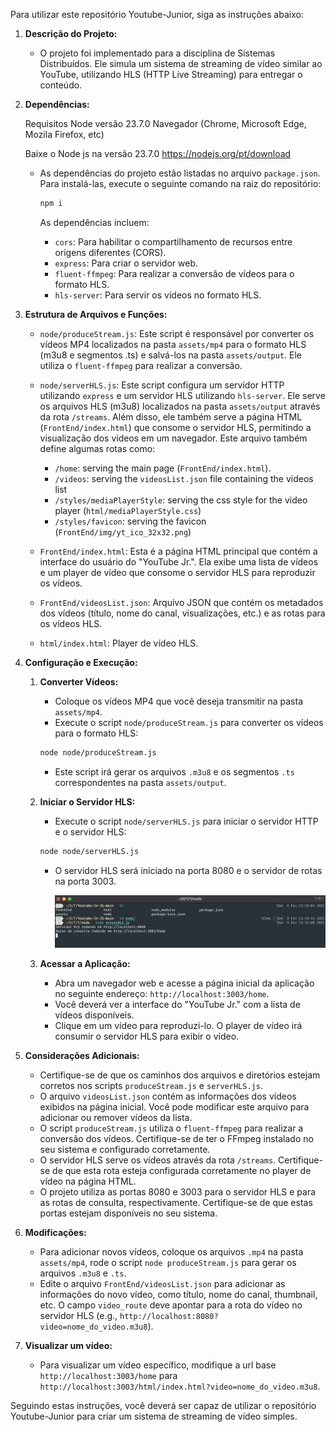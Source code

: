 Para utilizar este repositório Youtube-Junior, siga as instruções abaixo:

1.  **Descrição do Projeto:**

    *   O projeto foi implementado para a disciplina de Sistemas Distribuídos. Ele simula um sistema de streaming de vídeo similar ao YouTube, utilizando HLS (HTTP Live Streaming) para entregar o conteúdo.

2.  **Dependências:**

    Requisitos
    	Node versão 23.7.0
    	Navegador (Chrome, Microsoft Edge, Mozila Firefox, etc)

    Baixe o Node js na versão 23.7.0 https://nodejs.org/pt/download

    *   As dependências do projeto estão listadas no arquivo `package.json`. Para instalá-las, execute o seguinte comando na raiz do repositório:

        ```bash
        npm i
        ```

        As dependências incluem:

        *   `cors`: Para habilitar o compartilhamento de recursos entre origens diferentes (CORS).
        *   `express`: Para criar o servidor web.
        *   `fluent-ffmpeg`: Para realizar a conversão de vídeos para o formato HLS.
        *   `hls-server`: Para servir os vídeos no formato HLS.

3.  **Estrutura de Arquivos e Funções:**

    *   `node/produceStream.js`: Este script é responsável por converter os vídeos MP4 localizados na pasta `assets/mp4` para o formato HLS (m3u8 e segmentos .ts) e salvá-los na pasta `assets/output`. Ele utiliza o `fluent-ffmpeg` para realizar a conversão.
    *   `node/serverHLS.js`: Este script configura um servidor HTTP utilizando `express` e um servidor HLS utilizando `hls-server`. Ele serve os arquivos HLS (m3u8) localizados na pasta `assets/output` através da rota `/streams`. Além disso, ele também serve a página HTML (`FrontEnd/index.html`) que consome o servidor HLS, permitindo a visualização dos vídeos em um navegador. Este arquivo também define algumas rotas como:

        *   `/home`: serving the main page (`FrontEnd/index.html`).
        *   `/videos`: serving the `videosList.json` file containing the videos list
        *   `/styles/mediaPlayerStyle`: serving the css style for the video player (`html/mediaPlayerStyle.css`)
        *   `/styles/favicon`: serving the favicon (`FrontEnd/img/yt_ico_32x32.png`)
    *   `FrontEnd/index.html`: Esta é a página HTML principal que contém a interface do usuário do "YouTube Jr.". Ela exibe uma lista de vídeos e um player de vídeo que consome o servidor HLS para reproduzir os vídeos.
    *   `FrontEnd/videosList.json`: Arquivo JSON que contém os metadados dos vídeos (título, nome do canal, visualizações, etc.) e as rotas para os vídeos HLS.
    *   `html/index.html`: Player de vídeo HLS.

4.  **Configuração e Execução:**

    1.  **Converter Vídeos:**

        *   Coloque os vídeos MP4 que você deseja transmitir na pasta `assets/mp4`.
        *   Execute o script `node/produceStream.js` para converter os vídeos para o formato HLS:

        ```bash
        node node/produceStream.js
        ```

        *   Este script irá gerar os arquivos `.m3u8` e os segmentos `.ts` correspondentes na pasta `assets/output`.
        
    2.  **Iniciar o Servidor HLS:**

        *   Execute o script `node/serverHLS.js` para iniciar o servidor HTTP e o servidor HLS:

        ```bash
        node node/serverHLS.js
        ```

        *   O servidor HLS será iniciado na porta 8080 e o servidor de rotas na porta 3003.
        
            ![runProject](./img/runProject.png)
        
    3.  **Acessar a Aplicação:**

        *   Abra um navegador web e acesse a página inicial da aplicação no seguinte endereço: `http://localhost:3003/home`.
        *   Você deverá ver a interface do "YouTube Jr." com a lista de vídeos disponíveis.
        *   Clique em um vídeo para reproduzi-lo. O player de vídeo irá consumir o servidor HLS para exibir o vídeo.

5.  **Considerações Adicionais:**

    *   Certifique-se de que os caminhos dos arquivos e diretórios estejam corretos nos scripts `produceStream.js` e `serverHLS.js`.
    *   O arquivo `videosList.json` contém as informações dos vídeos exibidos na página inicial. Você pode modificar este arquivo para adicionar ou remover vídeos da lista.
    *   O script `produceStream.js` utiliza o `fluent-ffmpeg` para realizar a conversão dos vídeos. Certifique-se de ter o FFmpeg instalado no seu sistema e configurado corretamente.
    *   O servidor HLS serve os vídeos através da rota `/streams`. Certifique-se de que esta rota esteja configurada corretamente no player de vídeo na página HTML.
    *   O projeto utiliza as portas 8080 e 3003 para o servidor HLS e para as rotas de consulta, respectivamente. Certifique-se de que estas portas estejam disponíveis no seu sistema.

6. **Modificações:**

    *   Para adicionar novos vídeos, coloque os arquivos `.mp4` na pasta `assets/mp4`, rode o script `node produceStream.js` para gerar os arquivos `.m3u8` e `.ts`.
    *   Edite o arquivo `FrontEnd/videosList.json` para adicionar as informações do novo vídeo, como título, nome do canal, thumbnail, etc. O campo `video_route` deve apontar para a rota do vídeo no servidor HLS (e.g., `http://localhost:8080?video=nome_do_video.m3u8`).

7.  **Visualizar um vídeo:**

    *   Para visualizar um vídeo específico, modifique a url base `http://localhost:3003/home` para `http://localhost:3003/html/index.html?video=nome_do_video.m3u8`.

Seguindo estas instruções, você deverá ser capaz de utilizar o repositório Youtube-Junior para criar um sistema de streaming de vídeo simples.
